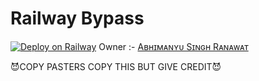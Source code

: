 # Railway Bypass

[![Deploy on Railway](https://railway.app/button.svg)](https://railway.app/new/template/qVD7Rn?referralCode=Abhimanyu)
Owner :- [Aʙʜɪᴍᴀɴʏᴜ Sɪɴɢʜ Rᴀɴᴀᴡᴀᴛ](https://t.me/VeNom_HaiN_HuM)


😈COPY PASTERS COPY THIS BUT GIVE CREDIT😈
